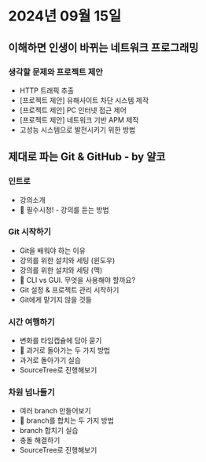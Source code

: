 # 2024년 09월 15일

## 이해하면 인생이 바뀌는 네트워크 프로그래밍

### 생각할 문제와 프로젝트 제안

- HTTP 트래픽 추출
- [프로젝트 제안] 유해사이트 차단 시스템 제작
- [프로젝트 제안] PC 인터넷 접근 제어
- [프로젝트 제안] 네트워크 기반 APM 제작
- 고성능 시스템으로 발전시키기 위한 방법

## 제대로 파는 Git & GitHub - by 얄코

### 인트로

- 강의소개
- 🛑 필수시청! - 강의를 듣는 방법

### Git 시작하기

- Git을 배워야 하는 이유
- 강의를 위한 설치와 세팅 (윈도우)
- 강의를 위한 설치와 세팅 (맥)
- 🐰 CLI vs GUI. 무엇을 사용해야 할까요?
- Git 설정 & 프로젝트 관리 시작하기
- Git에게 맡기지 않을 것들

### 시간 여행하기

- 변화를 타임캡슐에 담아 묻기
- 🐰 과거로 돌아가는 두 가지 방법
- 과거로 돌아가기 실습
- SourceTree로 진행해보기

### 차원 넘나들기

- 여러 branch 만들어보기
- 🐰 branch를 합치는 두 가지 방법
- branch 합치기 실습
- 충돌 해결하기
- SourceTree로 진행해보기
